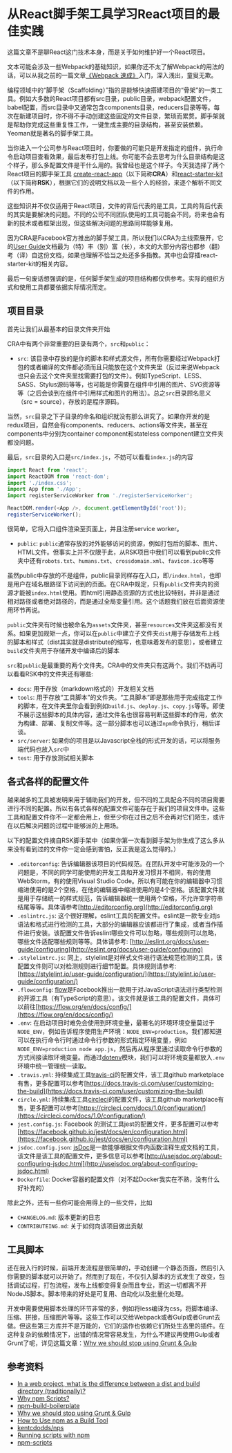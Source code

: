 # 从React脚手架工具学习React项目的最佳实践

这篇文章不是聊React这门技术本身，而是关于如何维护好一个React项目。

文本可能会涉及一些Webpack的基础知识，如果你还不太了解Webpack的用法的话，可以从我之前的一篇文章[《Webpack 速成》](https://zhuanlan.zhihu.com/p/26041084)入门，深入浅出，童叟无欺。

编程领域中的“脚手架（Scaffolding）”指的是能够快速搭建项目的“骨架”的一类工具。例如大多数的React项目都有src目录，public目录，webpack配置文件，babel配置，而src目录中又通常包含components目录，reducers目录等等。每次在新建项目时，你不得不手动创建这些固定的文件目录，繁琐而累赘。脚手架就是帮助你完成这些重复性工作，一键生成主要的目录结构，甚至安装依赖。Yeoman就是著名的脚手架工具。

当你进入一个公司参与React项目时，你要做的可能只是开发指定的组件，执行命令启动项目查看效果，最后发布打包上线。你可能不会去思考为什么目录结构是这个样子，那么多配置文件是干什么用的。我曾经也是这个样子。今天我选择了两个React项目的脚手架工具 [create-react-app](https://github.com/facebookincubator/create-react-app)（以下简称**CRA**）和[react-starter-kit](https://github.com/kriasoft/react-starter-kit)（以下简称**RSK**），根据它们的说明文档以及一些个人的经验，来逐个解析不同文件的作用。

这些知识并不仅仅适用于React项目，文件的背后代表的是工具，工具的背后代表的其实是要解决的问题。不同的公司不同团队使用的工具可能会不同，将来也会有新的技术或者框架出现，但这些解决问题的思路同样能够复用。

因为CRA是Facebook官方推出的脚手架工具，所以我们以CRA为主线索展开，它的[User Guide](https://github.com/facebookincubator/create-react-app/blob/master/packages/react-scripts/template/README.md)文档最为（特）丰（别）富（长），本文的大部分内容也都参（翻）考（译）自这份文档，如果也理解不恰当之处还多多指教。其中也会穿插react-starter-kit的相关内容。

最后一句废话想强调的是，任何脚手架生成的项目结构都仅供参考。实际的组织方式和使用工具都要依据实际情况而定。

## 项目目录

首先让我们从最基本的目录文件夹开始

CRA中有两个非常重要的目录有两个，`src`和`public`：
- `src`: 该目录中存放的是你的脚本和样式源文件，所有你需要经过Webpack打包的或者编译的文件都必须而且只能放在这个文件夹里（反过来说Webpack也只会去这个文件夹里找需要打包的文件）。例如TypeScript、LESS、SASS、Stylus源码等等，也可能是你需要在组件中引用的图片、SVG资源等等（之后会谈到在组件中引用样式和图片的用法）。总之`src`目录顾名思义（src = source），存放的是程序源码。

当然，`src`目录之下子目录的命名和组织就没有那么讲究了。如果你开发的是redux项目，自然会有components、reducers、actions等文件夹，甚至在components中分别为container component和stateless component建立文件夹都没问题。

最后，`src`目录的入口是`src/index.js`，不妨可以看看`index.js`的内容

```javascript
import React from 'react';
import ReactDOM from 'react-dom';
import './index.css';
import App from './App';
import registerServiceWorker from './registerServiceWorker';

ReactDOM.render(<App />, document.getElementById('root'));
registerServiceWorker();
```
很简单，它将入口组件渲染至页面上，并且注册service worker。

- `public`: `public`通常存放的对外能够访问的资源，例如打包后的脚本、图片、HTML文件。但事实上并不仅限于此，从RSK项目中我们可以看到public文件夹中还有`robots.txt`、`humans.txt`、`crossdomain.xml`、`favicon.ico`等等

虽然public中存放的不是组件，public目录同样存在入口，即`/index.html`，也即是用户在域名根路径下访问到的页面。在CRA中规定，只有`public`文件夹内的资源才能被`index.html`使用。而html引用静态资源的方式也比较特别，并非是通过相对路径或者绝对路径的，而是通过全局变量引用。这个话题我们放在后面资源使用环节再说。

`public`文件夹有时候也被命名为`assets`文件夹，甚至`resources`文件夹这都没有关系。如果更加规矩一点，你可以在`public`中建立子文件夹`dist`用于存储发布上线的脚本和样式（dist其实就是distribute的缩写，也意味着发布的意思），或者建立`build`文件夹用于存储开发中编译后的脚本

`src`和`public`是最重要的两个文件夹。CRA中的文件夹只有这两个。我们不妨再可以看看RSK中的文件夹还有哪些:
- `docs`: 用于存放（markdown格式的）开发相关文档
- `tools`: 用于存放“工具脚本”的文件夹。“工具脚本”即是那些用于完成指定工作的脚本，在文件夹里你会看到例如`build.js`、`deploy.js`、`copy.js`等等。即使不展示这些脚本的具体内容，通过文件名也很容易判断这些脚本的作用，依次为构建、部署、复制文件等。这一部分脚本也可以通过`npm`命令执行，稍后详谈。
- `src/server`: 如果你的项目是以Javascript全栈的形式开发的话，可以将服务端代码也放入`src`中
- `test`: 用于存放测试相关脚本

## 各式各样的配置文件

越来越多的工具被发明来用于辅助我们的开发，但不同的工具配合不同的项目需要进行不同的配置。所以有各式各样的配置文件可能存在于我们的项目文件中。这些工具和配置文件你不一定都会用上，但至少你在过目之后不会再对它们陌生，或许在以后解决问题的过程中能够派的上用场。

以下的配置文件摘自RSK脚手架中（如果你第一次看到脚手架为你生成了这么多从来没有看到过的文件你一定会感到害怕，反正我是这么觉得的。）

- `.editorconfig`: 告诉编辑器该项目的代码规范。在团队开发中可能涉及的一个问题是，不同的同学可能使用的开发工具和开发习惯并不相同，有的使用WebStorm，有的使用Visual Studio Code。所以有可能在你的编辑器中习惯缩进使用的是2个空格，在他的编辑器中缩进使用的是4个空格。该配置文件就是用于存储统一的样式规范，告诉编辑器统一使用两个空格，不允许空字符串结尾等等。具体请参考[http://editorconfig.org](http://editorconfig.org)
- `.eslintrc.js`: 这个很好理解，eslint工具的配置文件。eslint是一款专业对js语法和格式进行检测的工具，大部分的编辑器应该都进行了集成，或者当作插件进行安装。该配置文件告诉eslint哪些文件可以忽略，哪些规则可以忽略，哪些文件适配哪些规则等等。具体请参考: [http://eslint.org/docs/user-guide/configuring](http://eslint.org/docs/user-guide/configuring)
- `.stylelintrc.js`: 同上，stylelint是对样式文件进行语法规范检测的工具，该配置文件则可以对检测规则进行细节配置。具体规则请参考: [https://stylelint.io/user-guide/configuration/](https://stylelint.io/user-guide/configuration/)
- `.flowconfig`: [flow](https://flow.org/en/)是Facebook推出一款用于对JavaScript语法进行类型检测的开源工具（有TypeScript的意思）。该文件就是该工具的配置文件，具体可以前往[https://flow.org/en/docs/config/](https://flow.org/en/docs/config/)
- `.env`: 在启动项目时难免会使用到环境变量，最著名的环境环境变量莫过于`NODE_ENV`，例如告诉程序使用生产环境：`NODE_ENV=production`。我们都知道可以在执行命令行时通过命令行参数的形式指定环境变量，例如`NODE_ENV=production node app.js`，然后再从程序里通过读取命令行参数的方式间接读取环境变量。而通过[dotenv](https://github.com/motdotla/dotenv)模块，我们可以将环境变量都放入`.env`环境中统一管理统一读取。
- `.travis.yml`: 持续集成工具[travis-ci](https://circleci.com/)的配置文件，该工具github marketplace有售，更多配置可以参考[https://docs.travis-ci.com/user/customizing-the-build](https://docs.travis-ci.com/user/customizing-the-build)
- `circle.yml`: 持续集成工具[circleci](https://travis-ci.org/)的配置文件，该工具github marketplace有售，更多配置可以参考[https://circleci.com/docs/1.0/configuration/](https://circleci.com/docs/1.0/configuration/)
- `jest.config.js`: Facebook 的测试工具jest的配置文件，更多配置可以参考[https://facebook.github.io/jest/docs/en/configuration.html](https://facebook.github.io/jest/docs/en/configuration.html)
- `jsdoc.config.json`: [jsDoc](http://usejsdoc.org/)是一款能够根据文件内函数注释生成文档的工具，该文件是该工具的配置文件，更多信息可以参考[http://usejsdoc.org/about-configuring-jsdoc.html](http://usejsdoc.org/about-configuring-jsdoc.html)
- `Dockerfile`: Docker容器的配置文件（对不起Docker我实在不熟，没有什么好补充的）

除此之外，还有一些你可能会用得上的一些文件，比如
- `CHANGELOG.md`: 版本更新的日志
- `CONTRIBUTEING.md`: 关于如何向该项目做出贡献

## 工具脚本

还在我入行的时候，前端开发流程是很简单的，手动创建一个静态页面，然后引入你需要的脚本就可以开始了。然而到了现在，不仅引入脚本的方式发生了改变，包括调试过程，打包流程，发布上线都变得复杂而且专业，而这一切都离不开NodeJS脚本。脚本带来的好处是可复用、自动化以及批量化处理。

开发中需要使用脚本处理的环节非常的多，例如将less编译为css，将脚本编译、压缩、拼接，压缩图片等等。这些工作可以交给Webpack或者Gulp或者Grunt去做。但这些第三方库并不是万能的，它们的运作也依赖它们所处生态里的插件。在这种复杂的依赖情况下，出错的情况常容易发生，为什么不建议再使用Gulp或者Grunt了呢，详见这篇文章：[Why we should stop using Grunt & Gulp](https://www.keithcirkel.co.uk/why-we-should-stop-using-grunt/)

## 参考资料

- [In a web project, what is the difference between a dist and build directory (traditionally)?](https://stackoverflow.com/questions/16303525/in-a-web-project-what-is-the-difference-between-a-dist-and-build-directory-tra)
- [Why npm Scripts?](https://css-tricks.com/why-npm-scripts/)
- [npm-build-boilerplate](https://github.com/damonbauer/npm-build-boilerplate/blob/master/package.json)
- [Why we should stop using Grunt & Gulp](https://www.keithcirkel.co.uk/why-we-should-stop-using-grunt/)
- [How to Use npm as a Build Tool](https://www.keithcirkel.co.uk/how-to-use-npm-as-a-build-tool/)
- [kentcdodds/nps](https://github.com/kentcdodds/nps)
- [Running scripts with npm](https://blog.jayway.com/2014/03/28/running-scripts-with-npm/)
- [npm-scripts](https://docs.npmjs.com/misc/scripts)